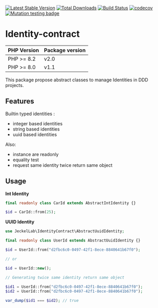 [![Latest Stable Version](https://poser.pugx.org/jeckel-lab/identity-contract/v/stable)](https://packagist.org/packages/jeckel-lab/identity-contract)
[![Total Downloads](https://poser.pugx.org/jeckel-lab/identity-contract/downloads)](https://packagist.org/packages/jeckel-lab/identity-contract)
[![Build Status](https://github.com/jeckel-lab/identity-contract/workflows/validate/badge.svg)](https://github.com/Jeckel-Lab/identity-contract/actions)
[![codecov](https://codecov.io/gh/Jeckel-Lab/identity-contract/branch/main/graph/badge.svg?token=un0NZq3Hui)](https://codecov.io/gh/Jeckel-Lab/identity-contract)
[![Mutation testing badge](https://img.shields.io/endpoint?style=flat&url=https%3A%2F%2Fbadge-api.stryker-mutator.io%2Fgithub.com%2FJeckel-Lab%2Fidentity-contract%2Fmain)](https://dashboard.stryker-mutator.io/reports/github.com/Jeckel-Lab/identity-contract/main)

# Identity-contract

| PHP Version | Package version | 
| ---------- | ---------------- |
| PHP >= 8.2 | v2.0 |
| PHP >= 8.0 | v1.1 |

This package propose abstract classes to manage Identities in DDD projects.

## Features

Builtin typed identities :
- integer based identities
- string based identities
- uuid based identities

Also:
- instance are readonly
- equality test
- request same identity twice return same object

## Usage

**Int Identity**
```PHP
final readonly class CarId extends AbstractIntIdentity {}

$id = CarId::from(25);
```

**UUID Identity**
```PHP
use JeckelLab\IdentityContract\AbstractUuidIdentity;

final readonly class UserId extends AbstractUuidIdentity {}

$id = UserId::from("d2fbc6c0-0497-42f1-8ece-8840641b67f0");

// or

$id = UserId::new();

// Generating twice same identity return same object

$id1 = UserId::from("d2fbc6c0-0497-42f1-8ece-8840641b67f0");
$id2 = UserId::from("d2fbc6c0-0497-42f1-8ece-8840641b67f0");

var_dump($id1 === $id2); // true
```
